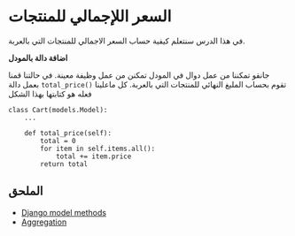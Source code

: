 # السعر اللإجمالي للمنتجات
في هذا الدرس سنتعلم كيفية حساب السعر الاجمالي للمنتجات التي بالعربة.

**اضافة دالة بالمودل**

جانقو تمكننا من عمل دوال في المودل تمكنن من عمل وظيفة معينة. في حالتنا قمنا بعمل دالة `total_price()` تقوم بحساب الملبغ النهائي للمنتجات التي بالعربة. كل ماعلينا فعله هو كتابتها بهذا الشكل

```
class Cart(models.Model):
    ...

    def total_price(self):
        total = 0
        for item in self.items.all():
            total += item.price
        return total
```

## الملحق

* [Django model methods](https://docs.djangoproject.com/en/3.0/topics/db/models/#model-methods)
* [Aggregation](https://docs.djangoproject.com/en/3.0/topics/db/aggregation/)